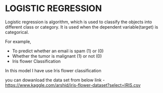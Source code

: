# LOGISTIC REGRESSION

Logistic regression is algorithm, which is used to classify the objects into different class or category. It is used when the dependent variable(target) is categorical.


 For example,
* To predict whether an email is spam (1) or (0)
* Whether the tumor is malignant (1) or not (0)
* Iris flower Classification

In this model I have use Iris flower classification

you can dowanload the data set from below link -
 https://www.kaggle.com/arshid/iris-flower-dataset?select=IRIS.csv
